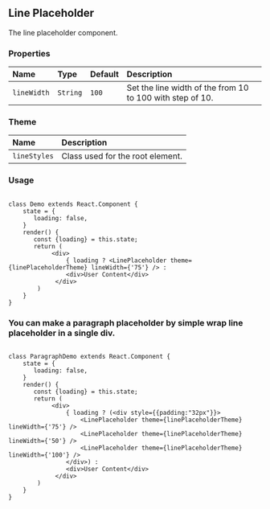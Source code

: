 ## Line Placeholder

The line placeholder component.

### Properties

| Name        | Type     | Default | Description                                       |
| :---------- | :------- | :------ | :------------------------------------------------ |
| `lineWidth` | `String` | `100`   | Set the line width of the from 10 to 100 with step of 10. |

### Theme

| Name         | Description                      |
| :----------- | :------------------------------- |
| `lineStyles` | Class used for the root element. |

### Usage

```

class Demo extends React.Component {
    state = {
       loading: false,
    }
    render() {
       const {loading} = this.state;
       return (
            <div>
                { loading ? <LinePlaceholder theme={linePlaceholderTheme} lineWidth={'75'} /> : 
                <div>User Content</div>
             </div>
        )
    }
}
```

### You can make a paragraph placeholder by simple wrap line placeholder in a single div.

```

class ParagraphDemo extends React.Component {
    state = {
       loading: false,
    }
    render() {
       const {loading} = this.state;
       return (
            <div>
                { loading ? (<div style={{padding:"32px"}}>
                    <LinePlaceholder theme={linePlaceholderTheme} lineWidth={'75'} />
                    <LinePlaceholder theme={linePlaceholderTheme} lineWidth={'50'} />
                    <LinePlaceholder theme={linePlaceholderTheme} lineWidth={'100'} />
                </div>) : 
                <div>User Content</div>
             </div>
        )
    }
}
```
